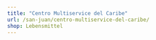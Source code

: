 ```yaml
---
title: "Centro Multiservice del Caribe"
url: /san-juan/centro-multiservice-del-caribe/
shop: Lebensmittel
---
```

